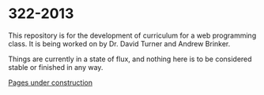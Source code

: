 322-2013
========

This repository is for the development of curriculum for a web programming class. It is being worked on by Dr. David Turner and Andrew Brinker.

Things are currently in a state of flux, and nothing here is to be considered stable or finished in any way.

[Pages under construction](http://csusbdt.github.io/322-2013/)

